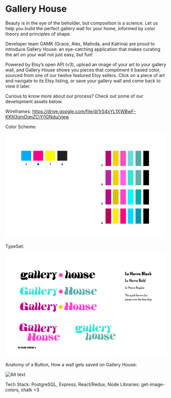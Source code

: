 # Gallery House

Beauty is in the eye of the beholder, but composition is a science. Let us help you build the perfect gallery wall for your home, informed by color theory and principles of shape. 

Developer team GAMK (Grace, Alex, Malinda, and Katrina) are proud to introduce Gallery House: an eye-catching application that makes curating the art on your wall not just easy, but fun!

Powered by Etsy’s open API (v3), upload an image of your art to your gallery wall, and Gallery House shows you pieces that compliment it based color, sourced from one of our twelve featured Etsy sellers. Click on a piece of art and navigate to its Etsy listing, or save your gallery wall and come back to view it later.

Curious to know more about our process? Check out some of our development assets below.  

Wireframes: https://drive.google.com/file/d/1rS4xYL1XWBwF-KKN3gmDqnZCiYj1GNdu/view

Color Scheme: 

![Alt text](public/images/colors_gallery_house.jpg)

TypeSet: 

![Alt text](public/images/text_gallery_house.jpg)

Anatomy of a Button, How a wall gets saved on Gallery House: 

![Alt text](public/images/anatomy_of_a_button_gallery_house.jpg)

Tech Stack: PostgreSQL, Express, React/Redux, Node
Libraries: get-image-colors, chalk <3
